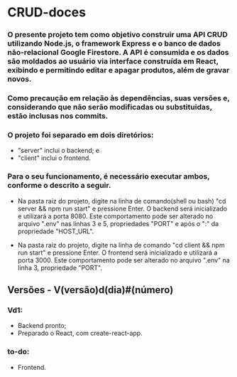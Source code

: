# CRUD-doces

### O presente projeto tem como objetivo construir uma API CRUD utilizando Node.js, o framework Express e  o banco de dados não-relacional Google Firestore. A API é consumida e os dados são moldados ao usuário via interface construída em React, exibindo e permitindo editar e apagar produtos, além de gravar novos.


### Como precaução em relação às dependências, suas versões e, considerando que não serão modificadas ou substituidas, estão inclusas nos commits.


### O projeto foi separado em dois diretórios:
 - "server" inclui o backend; e
 - "client" inclui o frontend.

### Para o seu funcionamento, é necessário executar ambos, conforme o descrito a seguir.
 - Na pasta raiz do projeto, digite na linha de comando(shell ou bash) "cd server && npm run start" e pressione Enter. O backend será inicializado e utilizará a porta 8080. Este comportamento pode ser alterado no arquivo ".env" nas linhas 3 e 5, propriedades "PORT" e após o ":" da propriedade "HOST_URL".


 - Na pasta raiz do projeto, digite na linha de comando "cd client && npm run start" e pressione Enter. O frontend será inicializado e utilizará a porta 3000. Este comportamento pode ser alterado no arquivo ".env" na linha 3, propriedade "PORT".



## Versões - V(versão)d(dia)#(número)

### Vd1:
 - Backend pronto;
 - Preparado o React, com create-react-app.
 ### to-do:
 - Frontend.
